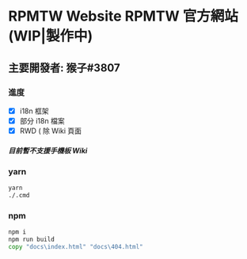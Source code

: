 # RPMTW Website RPMTW 官方網站 (WIP|製作中)

## 主要開發者: 猴子#3807

### 進度

- [x] i18n 框架
- [x] 部分 i18n 檔案
- [x] RWD ( 除 Wiki 頁面

##### 目前暫不支援手機板 Wiki

### yarn

```cmd
yarn
./.cmd
```

### npm

```cmd
npm i
npm run build
copy "docs\index.html" "docs\404.html"
```